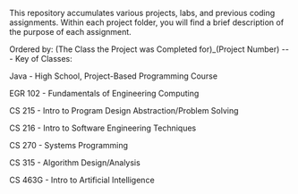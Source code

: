 This repository accumulates various projects, labs, and previous coding assignments.
Within each project folder, you will find a brief description of the purpose of each assignment.

Ordered by: (The Class the Project was Completed for)_(Project Number) ---
Key of Classes:

Java - High School, Project-Based Programming Course

EGR 102 - Fundamentals of Engineering Computing

CS 215 - Intro to Program Design Abstraction/Problem Solving

CS 216 - Intro to Software Engineering Techniques

CS 270 - Systems Programming

CS 315 - Algorithm Design/Analysis

CS 463G - Intro to Artificial Intelligence
